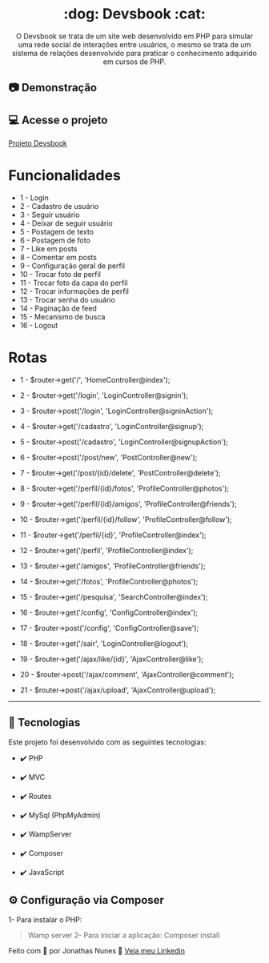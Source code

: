 <h1 align="center">:dog: Devsbook :cat:</h1>

<p align="center">O Devsbook se trata de um site web desenvolvido em PHP para simular uma rede social de interações entre usuários, o mesmo se trata de um sistema de relações desenvolvido para praticar o conhecimento adquirido em cursos de PHP.</p>

## :camera: Demonstração




## :computer:	Acesse o projeto


<a href="/"> Projeto Devsbook
</a>


# Funcionalidades

 - 1 - Login
 - 2 - Cadastro de usuário
 - 3 - Seguir usuário
 - 4 - Deixar de seguir usuário
 - 5 - Postagem de texto
 - 6 - Postagem de foto
 - 7 - Like em posts
 - 8 - Comentar em posts
 - 9 - Configuração geral de perfil
 - 10 - Trocar foto de perfil
 - 11 - Trocar foto da capa do perfil
 - 12 - Trocar informações de perfil
 - 13 - Trocar senha do usuário
 - 14 - Paginação de feed
 - 15 - Mecanismo de busca
 - 16 - Logout


# Rotas

  - 1 - $router->get('/', 'HomeController@index');

  - 2 - $router->get('/login', 'LoginController@signin');
  - 3 - $router->post('/login', 'LoginController@signinAction');

  - 4 - $router->get('/cadastro', 'LoginController@signup');
  - 5 - $router->post('/cadastro', 'LoginController@signupAction');

  - 6 - $router->post('/post/new', 'PostController@new');
  - 7 - $router->get('/post/{id}/delete', 'PostController@delete');

  - 8 - $router->get('/perfil/{id}/fotos', 'ProfileController@photos');
  - 9 - $router->get('/perfil/{id}/amigos', 'ProfileController@friends');
  - 10 - $router->get('/perfil/{id}/follow', 'ProfileController@follow');
  - 11 - $router->get('/perfil/{id}', 'ProfileController@index');
  - 12 - $router->get('/perfil', 'ProfileController@index');

  - 13 - $router->get('/amigos', 'ProfileController@friends');
  - 14 - $router->get('/fotos', 'ProfileController@photos');

  - 15 - $router->get('/pesquisa', 'SearchController@index');

  - 16 - $router->get('/config', 'ConfigController@index');
  - 17 - $router->post('/config', 'ConfigController@save');

  - 18 - $router->get('/sair', 'LoginController@logout');
  - 19 - $router->get('/ajax/like/{id}', 'AjaxController@like');
  - 20 - $router->post('/ajax/comment', 'AjaxController@comment');
  - 21 - $router->post('/ajax/upload', 'AjaxController@upload');
 
---

## 🚀 Tecnologias

Este projeto foi desenvolvido com as seguintes tecnologias:


- ✔️ PHP

- ✔️ MVC

- ✔️ Routes

- ✔️ MySql (PhpMyAdmin)

- ✔️ WampServer

- ✔️ Composer

- ✔️ JavaScript


## ⚙ Configuração via Composer

1- Para instalar o PHP:
> Wamp server
2- Para iniciar a aplicação:
> Composer install


Feito com 💜 por Jonathas Nunes 👋 [Veja meu Linkedin](https://www.linkedin.com/in/jonathasnunes-developer/)
<br>
